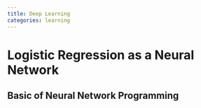 ```yaml
---
title: Deep Learning
categories: learning
---
```


# Logistic Regression as a Neural Network

## Basic of Neural Network Programming
